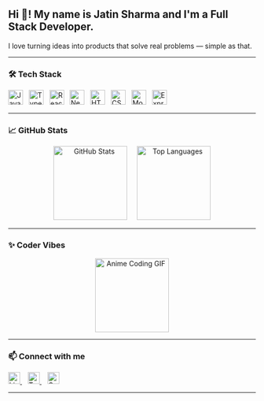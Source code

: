 <h2 align="left">Hi 👋! My name is Jatin Sharma and I'm a Full Stack Developer.</h2>

I love turning ideas into products that solve real problems — simple as that.

---

### 🛠️ Tech Stack

<p align="left">
  <img src="https://cdn.jsdelivr.net/gh/devicons/devicon/icons/javascript/javascript-original.svg" width="30px" alt="JavaScript" />
  &nbsp;
  <img src="https://cdn.jsdelivr.net/gh/devicons/devicon/icons/typescript/typescript-original.svg" width="30px" alt="TypeScript" />
  &nbsp;
  <img src="https://cdn.jsdelivr.net/gh/devicons/devicon/icons/react/react-original.svg" width="30px" alt="React" />
  &nbsp;
  <img src="https://cdn.jsdelivr.net/gh/devicons/devicon/icons/nextjs/nextjs-original.svg" width="30px" alt="Next.js" />
  &nbsp;
  <img src="https://cdn.jsdelivr.net/gh/devicons/devicon/icons/html5/html5-original.svg" width="30px" alt="HTML5" />
  &nbsp;
  <img src="https://cdn.jsdelivr.net/gh/devicons/devicon/icons/css3/css3-original.svg" width="30px" alt="CSS3" />
  &nbsp;
  <img src="https://cdn.jsdelivr.net/gh/devicons/devicon/icons/mongodb/mongodb-original.svg" width="30px" alt="MongoDB" />
  &nbsp;
  <img src="https://cdn.jsdelivr.net/gh/devicons/devicon/icons/express/express-original.svg" width="30px" alt="Express" />
</p>

---

### 📈 GitHub Stats

<div align="center">
  <img src="https://github-readme-stats.vercel.app/api?username=iamj3&show_icons=true&include_all_commits=true&count_private=true&theme=dracula" height="150" alt="GitHub Stats" />
  &nbsp;&nbsp;&nbsp;
  <img src="https://github-readme-stats.vercel.app/api/top-langs/?username=iamj3&layout=compact&theme=dracula" height="150" alt="Top Languages" />
</div>

---

### ✨ Coder Vibes

<p align="center">
  <img src="https://media2.giphy.com/media/v1.Y2lkPTc5MGI3NjExZGhwemVoaWl5Z3g0MmU4eDRnMGV4Y2wwb3E4aGJpb2RsenRib2lvcyZlcD12MV9pbnRlcm5hbF9naWZfYnlfaWQmY3Q9Zw/H03PuVdwREB21ANkLX/giphy.gif" alt="Anime Coding GIF" height="150" />
</p>

---

### 📫 Connect with me

<p align="left">
  <a href="https://www.linkedin.com/in/jatin-sharma69/" target="_blank">
    <img src="https://raw.githubusercontent.com/maurodesouza/profile-readme-generator/master/src/assets/icons/social/linkedin/default.svg" height="24px" alt="LinkedIn" />
  </a>
  &nbsp;&nbsp;
  <a href="https://twitter.com/Nitaj333" target="_blank">
    <img src="https://raw.githubusercontent.com/maurodesouza/profile-readme-generator/master/src/assets/icons/social/twitter/default.svg" height="24px" alt="Twitter" />
  </a>
  &nbsp;&nbsp;
 
 
  <a href="mailto:jatinsharma.techy@gmail.com" target="_blank">
    <img src="https://raw.githubusercontent.com/maurodesouza/profile-readme-generator/master/src/assets/icons/social/gmail/default.svg" height="24px" alt="Gmail" />
  </a>
</p>

---

<br clear="both">

